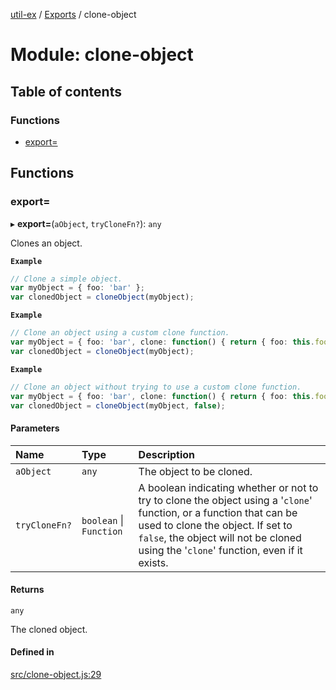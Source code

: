 [util-ex](../README.md) / [Exports](../modules.md) / clone-object

# Module: clone-object

## Table of contents

### Functions

- [export&#x3D;](clone_object.md#export&#x3D;)

## Functions

### export&#x3D;

▸ **export=**(`aObject`, `tryCloneFn?`): `any`

Clones an object.

**`Example`**

```ts
// Clone a simple object.
var myObject = { foo: 'bar' };
var clonedObject = cloneObject(myObject);
```

**`Example`**

```ts
// Clone an object using a custom clone function.
var myObject = { foo: 'bar', clone: function() { return { foo: this.foo }; } };
var clonedObject = cloneObject(myObject);
```

**`Example`**

```ts
// Clone an object without trying to use a custom clone function.
var myObject = { foo: 'bar', clone: function() { return { foo: this.foo }; } };
var clonedObject = cloneObject(myObject, false);
```

#### Parameters

| Name | Type | Description |
| :------ | :------ | :------ |
| `aObject` | `any` | The object to be cloned. |
| `tryCloneFn?` | `boolean` \| `Function` | A boolean indicating whether or not to try to clone the object using a '`clone`' function, or a function that can be used to clone the object. If set to `false`, the object will not be cloned using the '`clone`' function, even if it exists. |

#### Returns

`any`

The cloned object.

#### Defined in

[src/clone-object.js:29](https://github.com/snowyu/util-ex.js/blob/a11fd0d/src/clone-object.js#L29)
